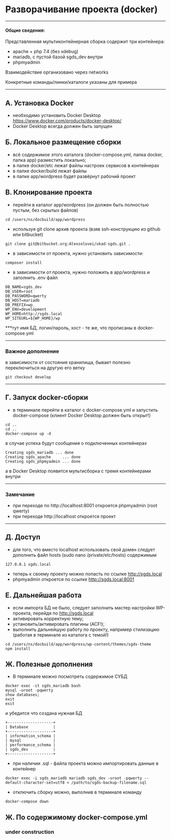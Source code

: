 Разворачивание проекта (docker)
=
---
#### Общие сведения:

Представленная мультиконтейнерная сборка содержит три контейнера:
* apache + php 7.4 (без xdebug)
* mariadb, с пустой базой sgds_dev внутри
* phpmyadmin

Взаимодействие организовано через networks

Конкретные команды/линки/каталоги указаны для примера

---

А. Установка Docker
-
* необходимо установить Docker Desktop https://www.docker.com/products/docker-desktop/
* Docker Desktop всегда должен быть запущен

Б. Локальное размещение сборки
-
* всё содержимое этого каталога (docker-compose.yml, папка docker, папка app) разместить локально;
* в папке docker/etc лежат файлы настроек сервисов в контейнерах
* в папке docker/build лежат файлы
* в папке app/wordpress будет развёрнут рабочий проект

В. Клонирование проекта
-
* перейти в каталог app/wordpress (он должен быть полностью пустым, без скрытых файлов)
```
cd /users/ns/docbuild/app/wordpress
```
* используя git clone архив проекта (взяв ssh-конструкцию из github или bitbucket)
```
git clone git@bitbucket.org:Alexsolovei/ukad-sgds.git .
```
* в зависимости от проекта, нужно установить зависимости:
```
composer install
```
* в зависимости от проекта, нужно положить в app/wordpress и заполнить .env файл
```
DB_NAME=sgds_dev
DB_USER=root
DB_PASSWORD=qwerty
DB_HOST=mariadb
DB_PREFIX=wp_
WP_ENV=development
WP_HOME=http://sgds.local
WP_SITEURL=${WP_HOME}/wp
```
***тут имя БД, логин/пароль, хост - те же, что прописаны в docker-compose.yml

---

### Важное дополнение
в зависимости от состояния хранилища, бывает полезно переключиться на другую его ветку
```
git checkout develop
```
---

Г. Запуск docker-сборки
-

* в терминале перейти в каталог с docker-compose.yml и запустить docker-compose (клиент Docker Desktop должен быть открыт!)
```
cd ..
cd ..
docker-compose up -d
```
в случае успеха будут сообщения о подключенных контейнерах
```
Creating sgds_mariadb ... done
Creating sgds_apache     ... done
Creating sgds_phpmyadmin ... done
```
а в Docker Desktop появится мультисборка с тремя контейнерами внутри


---

### Замечание
* при переходе по http://localhost:8001 откроется phpmyadmin (root qwerty)
* при переходе http://localhost откроется проект

---

Д. Доступ
-

* для того, что вместо localhost использовать свой домен следует дополнить файл hosts (sudo nano /private/etc/hosts) содержимым

```
127.0.0.1 sgds.local
```
* теперь к своему проекту можно попасть по ссылке http://sgds.local
* phpmyadmin откроется по ссылке http://sgds.local:8001


E.  Дальнейшая работа
-

* если импорта БД не было, следует заполнить мастер настройки WP-проекта, перейдя по http://sgds.local
* активировать корректную тему;
* установить/активировать плагины (ACF!);
* выполнить дальнейшую работу по проекту, например стилизацию (работая в терминале из каталога с темой!)

```
cd /users/ns/docbuild/app/wordpress/wp-content/themes/sgds-theme
npm install
```

Ж. Полезные дополнения
-

* В терминале можно посмотреть содержимое СУБД

```
docker exec -it sgds_mariadb bash
mysql -uroot -pqwerty
show databases;
exit
exit
```
и убедится что создана нужная БД
```
+--------------------+
| Database           |
+--------------------+
| information_schema |
| mysql              |
| performance_schema |
| sgds_dev           |
+--------------------+
```


* при наличии .sql - файла проекта можно импортировать данные в контейнер
```
docker exec -i sgds_mariadb mariadb sgds_dev -uroot -pqwerty --default-character-set=utf8 < /path/to/sgds-backup-filename.sql
```

* отключить сборку можно, выполнив в терминале команду
```
docker-compose down   
```

Ж. По содержимому docker-compose.yml
-

### under construction
